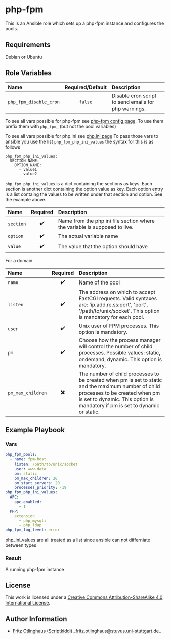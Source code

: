 # php-fpm

This is an Ansible role which sets up a php-fpm instance and configures the pools.


## Requirements

Debian or Ubuntu

## Role Variables

| Name                   | Required/Default | Description                                          |
|:-----------------------|:----------------:|:-----------------------------------------------------|
| `php_fpm_disable_cron` | `false`          | Disable cron script to send emails for php warnings. |

To see all vars possible for php-fpm see 
[php-fpm config page](https://secure.php.net/manual/en/install.fpm.configuration.php). To use them prefix them with `php_fpm_` (but not the pool variables)


To see all vars possible for php.ini see
[php.ini page](https://secure.php.net/manual/de/ini.list.php)
To pass those vars to ansible you use the list
`php_fpm_php_ini_values` the syntax for this is as follows
```
php_fpm_php_ini_values:
  SECTION NAME:
    OPTION NAME:
      - value1
      - value2
```
`php_fpm_php_ini_values` is a dict containing the sections as keys. Each section is another dict containing the option value as key. Each option entry is a list containg the values to be written under that section and option. See the example above.

| Name      | Required           | Description                                                                |
|:----------|:------------------:|:---------------------------------------------------------------------------|
| `section` | :heavy_check_mark: | Name from the php ini file section where the variable is supposed to live. |
| `option`  | :heavy_check_mark: | The actual variable name                                                   |
| `value`   | :heavy_check_mark: | The value that the option should have                                      |

For a domain

| Name              |         Required         | Description                                                                                                                                                                                                         |
|:------------------|:------------------------:|:--------------------------------------------------------------------------------------------------------------------------------------------------------------------------------------------------------------------|
| `name`            |    :heavy_check_mark:    | Name of the pool                                                                                                                                                                                                    |
| `listen`          |    :heavy_check_mark:    | The address on which to accept FastCGI requests. Valid syntaxes are: 'ip.add.re.ss:port', 'port', '/path/to/unix/socket'. This option is mandatory for each pool.                                                   |
| `user`            |    :heavy_check_mark:    | Unix user of FPM processes. This option is mandatory.                                                                                                                                                               |
| `pm`              |    :heavy_check_mark:    | Choose how the process manager will control the number of child processes. Possible values: static, ondemand, dynamic. This option is mandatory.                                                                    |
| `pm_max_children` | :heavy_multiplication_x: | The number of child processes to be created when pm is set to static and the maximum number of child processes to be created when pm is set to dynamic. This option is mandatory if pm is set to dynamic or static. |


## Example Playbook

### Vars

```yml
php_fpm_pools:
  - name: fpm-host
    listen: /path/to/unix/socket
    user: www-data
    pm: static
    pm_max_children: 20
    pm_start_servers: 20
    processes_priority: -19
php_fpm_php_ini_values:
  APC:
    apc.enabled:
      - 1
  PHP:
    extension
      - php_mysqli
      - php_ldap
php_fpm_log_level: error
```

php_ini_values are all treated as a list since ansible can not differniate between types
### Result

A running php-fpm instance


## License

This work is licensed under a [Creative Commons Attribution-ShareAlike 4.0 International License](http://creativecommons.org/licenses/by-sa/4.0/).


## Author Information

 * [Fritz Otlinghaus (Scriptkiddi)](https://github.com/Scriptkiddi) _fritz.otlinghaus@stuvus.uni-stuttgart.de_
